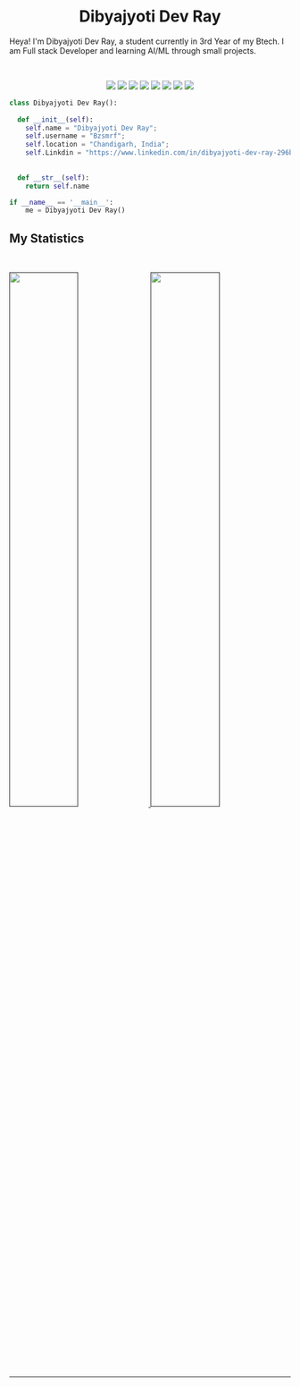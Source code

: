 <h1 align="center">
  <b>Dibyajyoti Dev Ray</b>
</h1>

Heya! I'm Dibyajyoti Dev Ray, a student currently in 3rd Year of my Btech. I am Full stack Developer 
and learning AI/ML through small projects.

<br>

<p>
<div align="center">
  <img src="https://img.shields.io/badge/-HTML-c58545?style=for-the-badge&logo=html5&logoColor=c58545&labelColor=282828">
  <img src="https://img.shields.io/badge/-CSS-d1a01f?style=for-the-badge&logo=css3&logoColor=d1a01f&labelColor=282828">
  <img src="https://img.shields.io/badge/JavaScript-F7DF1E?style=for-the-badge&logo=javascript&logoColor=black">
  <img src="https://img.shields.io/badge/-Python-98b982?style=for-the-badge&logo=python&logoColor=98b982&labelColor=282828">
  <img src="https://img.shields.io/badge/C%2B%2B-00599C?style=for-the-badge&logo=c%2B%2B&logoColor=white">
  <img src="https://img.shields.io/badge/Go-00ADD8?style=for-the-badge&logo=go&logoColor=white">
  <img src="https://img.shields.io/badge/React-20232A?style=for-the-badge&logo=react&logoColor=61DAFB">
  <img src="https://img.shields.io/badge/Tailwind_CSS-38B2AC?style=for-the-badge&logo=tailwind-css&logoColor=white">
</div>
</p>

```python
class Dibyajyoti Dev Ray():
    
  def __init__(self):
    self.name = "Dibyajyoti Dev Ray";
    self.username = "Bzsmrf";
    self.location = "Chandigarh, India";
    self.Linkdin = "https://www.linkedin.com/in/dibyajyoti-dev-ray-296b56219";
    
  
  def __str__(self):
    return self.name

if __name__ == '__main__':
    me = Dibyajyoti Dev Ray()
```



<!--
<div align="center">
  <a href="https://open.spotify.com/user/6s6pbtefezpookh8gwnkko15v">
    <img src="https://spotify-readme-theta-virid.vercel.app/api?scan=true&theme=dark" width="240px">
  </a>
</div>
-->

## My Statistics

<br/>
<p align="left">
  <a href="">
  <img width="49.5%" src="https://github-readme-stats.vercel.app/api?username=Bzsmrf&show_icons=true&theme=gruvbox&hide_border=true" />
    <img width="49.5%" src="https://github-readme-streak-stats.herokuapp.com/?user=Bzsmrf&theme=gruvbox&hide_border=true" />
  </a>
</p>
<br>



------


